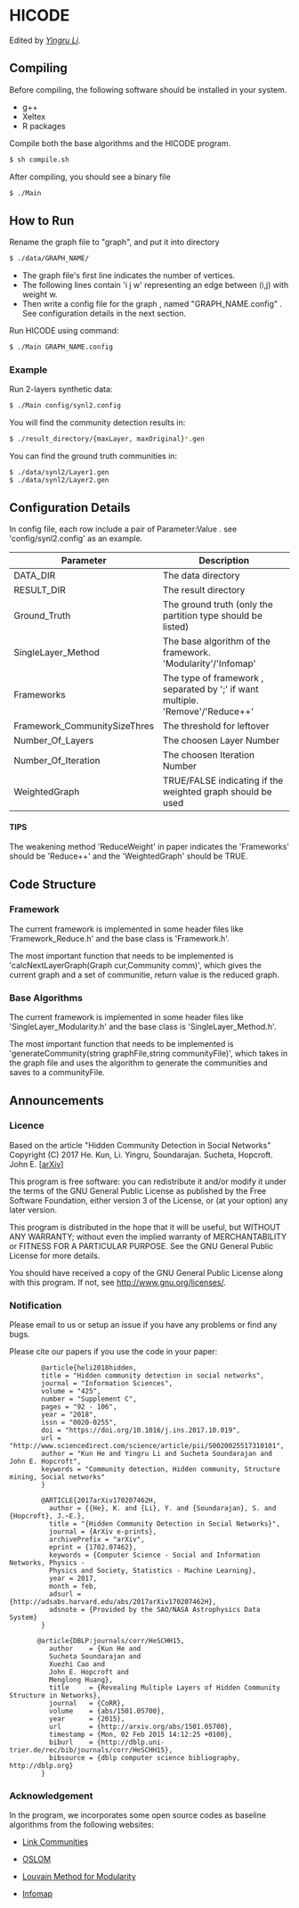 # HICODE

Edited by [*Yingru Li*](https://github.com/szrlee).

## Compiling

Before compiling, the following software should be installed in your system.

* g++
* Xeltex
* R packages 

Compile both the base algorithms and the HICODE program.  

```sh
$ sh compile.sh
```

After compiling, you should see a binary file 

```sh
$ ./Main
```

## How to Run

Rename the graph file to "graph", and put it into directory
```sh
$ ./data/GRAPH_NAME/
```

* The graph file's first line indicates the number of vertices.
* The following lines contain 'i j w' representing an edge between (i,j) with weight w.
* Then write a config file for the graph , named "GRAPH_NAME.config" . 
See configuration details in the next section.

Run HICODE using command:

```sh
$ ./Main GRAPH_NAME.config
```

### Example

Run 2-layers synthetic data:
```sh
$ ./Main config/synl2.config
```

You will find the community detection results in:
```sh
$ ./result_directory/{maxLayer, maxOriginal}*.gen
```

You can find the ground truth communities in:
```
$ ./data/synl2/Layer1.gen
$ ./data/synl2/Layer2.gen
```

## Configuration Details

In config file, each row include a pair of Parameter:Value .
see 'config/synl2.config' as an example.

| Parameter | Description       |
| --------- | -----  |
| DATA_DIR  | The data directory|
| RESULT_DIR | The result directory|
|Ground_Truth | The ground truth (only the partition type should be listed)|
| SingleLayer_Method | The base algorithm of the framework. 'Modularity'/'Infomap'|
| Frameworks | The type of framework , separated by ';' if want multiple. 'Remove'/'Reduce++'|
| Framework_CommunitySizeThres | The threshold for leftover|
| Number_Of_Layers | The choosen Layer Number |
| Number_Of_Iteration | The choosen Iteration Number |
| WeightedGraph | TRUE/FALSE indicating if the weighted graph should be used |
  
#### TIPS
The weakening method 'ReduceWeight' in paper indicates the 'Frameworks' should be 'Reduce++' and the 'WeightedGraph' should be TRUE.

## Code Structure

### Framework
The current framework is implemented in some header files like 'Framework_Reduce.h' and the base class is 'Framework.h'. 

The most important function that needs to be implemented is 'calcNextLayerGraph(Graph cur,Community comm)', which gives the current graph and a set of communitie, return value is the reduced graph.

### Base Algorithms
The current framework is implemented in some header files like 'SingleLayer_Modularity.h' and the base class is 'SingleLayer_Method.h'.

The most important function that needs to be implemented is 'generateCommunity(string graphFile,string communityFile)', which takes in the graph file and uses the algorithm to generate the communities and saves to a communityFile. 

## Announcements
### Licence
Based on the article "Hidden Community Detection in Social Networks"
Copyright (C) 2017 He. Kun, Li. Yingru, Soundarajan. Sucheta, Hopcroft. John E.
[[arXiv](https://arxiv.org/abs/1702.07462)]

This program is free software: you can redistribute it and/or modify
it under the terms of the GNU General Public License as published by
the Free Software Foundation, either version 3 of the License, or
(at your option) any later version.

This program is distributed in the hope that it will be useful,
but WITHOUT ANY WARRANTY; without even the implied warranty of
MERCHANTABILITY or FITNESS FOR A PARTICULAR PURPOSE.  See the
GNU General Public License for more details.

You should have received a copy of the GNU General Public License
along with this program.  If not, see <http://www.gnu.org/licenses/>.

### Notification
Please email to us or setup an issue if you have any problems or find any bugs.

Please cite our papers if you use the code in your paper:
            
            @article{heli2018hidden,
            title = "Hidden community detection in social networks",
            journal = "Information Sciences",
            volume = "425",
            number = "Supplement C",
            pages = "92 - 106",
            year = "2018",
            issn = "0020-0255",
            doi = "https://doi.org/10.1016/j.ins.2017.10.019",
            url = "http://www.sciencedirect.com/science/article/pii/S0020025517310101",
            author = "Kun He and Yingru Li and Sucheta Soundarajan and John E. Hopcroft",
            keywords = "Community detection, Hidden community, Structure mining, Social networks"
            }

            @ARTICLE{2017arXiv170207462H,
              author = {{He}, K. and {Li}, Y. and {Soundarajan}, S. and {Hopcroft}, J.~E.},
              title = "{Hidden Community Detection in Social Networks}",
              journal = {ArXiv e-prints},
              archivePrefix = "arXiv",
              eprint = {1702.07462},
              keywords = {Computer Science - Social and Information Networks, Physics - 
              Physics and Society, Statistics - Machine Learning},
              year = 2017,
              month = feb,
              adsurl = {http://adsabs.harvard.edu/abs/2017arXiv170207462H},
              adsnote = {Provided by the SAO/NASA Astrophysics Data System}
            }

           @article{DBLP:journals/corr/HeSCHH15,
              author    = {Kun He and
              Sucheta Soundarajan and
              Xuezhi Cao and
              John E. Hopcroft and
              Menglong Huang},
              title     = {Revealing Multiple Layers of Hidden Community Structure in Networks},
              journal   = {CoRR},
              volume    = {abs/1501.05700},
              year      = {2015},
              url       = {http://arxiv.org/abs/1501.05700},
              timestamp = {Mon, 02 Feb 2015 14:12:25 +0100},
              biburl    = {http://dblp.uni-trier.de/rec/bib/journals/corr/HeSCHH15},
              bibsource = {dblp computer science bibliography, http://dblp.org}
            }

### Acknowledgement
In the program, we incorporates some open source codes as baseline algorithms from the following websites:

* [Link Communities](https://github.com/bagrow/linkcomm)

* [OSLOM](http://www.oslom.org/software.htm)

* [Louvain Method for Modularity](https://sourceforge.net/p/louvain/code/ci/default/tree/)

* [Infomap](http://www.mapequation.org/code.html)
